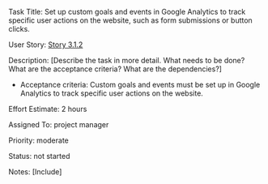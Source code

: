 Task Title: Set up custom goals and events in Google Analytics to track specific user actions on the website, such as form submissions or button clicks.

User Story: [Story 3.1.2](../../stories/story_3.1.2.md)

Description: [Describe the task in more detail. What needs to be done? What are the acceptance criteria? What are the dependencies?]
* Acceptance criteria: Custom goals and events must be set up in Google Analytics to track specific user actions on the website.

Effort Estimate: 2 hours

Assigned To: project manager

Priority: moderate

Status: not started

Notes: [Include]